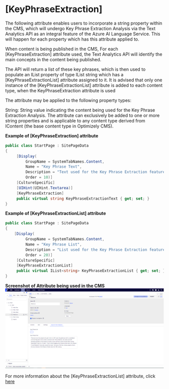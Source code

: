 # [KeyPhraseExtraction]

The following attribute enables users to incorporate a string property within the CMS, which will undergo Key Phrase Extraction Analysis 
via the Text Analytics API as an integral feature of the Azure AI Language Service. This will happen for each property 
which has this attribute applied to.

When content is being published in the CMS, For each [KeyPhraseExtraction] attribute used, 
the Text Analytics API will identify the main concepts in the content being published.

The API will return a list of these key phrases, which is then used to populate an IList property of type IList string which has a [KeyPhraseExtractionList] attribute assigned to it. It is advised that only one instance of the [KeyPhraseExtractionList] attribute is added to each content type, when the KeyPhraseExtraction attribute is used

The attribute may be applied to the following property types:

String: String value indicating the content being used for the Key Phrase Extraction Analysis.
The attribute can exclusively be added to one or more string properties and is applicable to any content type derived from IContent (the base content type in Optimizely CMS).

**Example of [KeyPhraseExtraction] attribute**
``` C#
public class StartPage : SitePageData
{
     [Display(
         GroupName = SystemTabNames.Content,
         Name = "Key Phrase Text",
         Description = "Text used for the Key Phrase Extraction feature",
         Order = 10)]
     [CultureSpecific]
     [UIHint(UIHint.Textarea)]
     [KeyPhraseExtraction]
     public virtual string KeyPhraseExtractionText { get; set; }
}
```
**Example of [KeyPhraseExtractionList] attribute**
``` C#
public class StartPage : SitePageData
{
    [Display(
         GroupName = SystemTabNames.Content,
         Name = "Key Phrase List",
         Description = "List used for the Key Phrase Extraction feature",
         Order = 20)]
     [CultureSpecific]
     [KeyPhraseExtractionList]
     public virtual IList<string> KeyPhraseExtractionList { get; set; }
}
```
**Screenshot of Attribute being used in the CMS**
![KeyPhraseExtraction](/docs/Images/KeyPhraseExtraction.jpg)


For more information about the [KeyPhraseExtractionList] attribute, click [here](https://github.com/AnilOptimizely/Patel-Azure.AI.Language.Optimizely/blob/develop/docs/Feature/KeyPhraseExtractionList.md)
